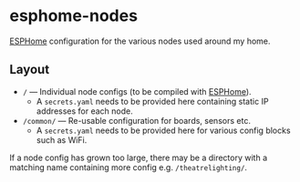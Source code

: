 # esphome-nodes

[ESPHome](https://esphome.io/) configuration for the various nodes used around my home.

## Layout

- `/` — Individual node configs (to be compiled with [ESPHome](https://esphome.io/)).
  - A `secrets.yaml` needs to be provided here containing static IP addresses for each node.
- `/common/` — Re-usable configuration for boards, sensors etc.
  - A `secrets.yaml` needs to be provided here for various config blocks such as WiFi.
  
If a node config has grown too large, there may be a directory with a matching name containing more config e.g. `/theatrelighting/`.
